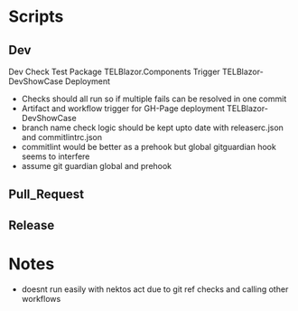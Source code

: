 # Scripts

## Dev
Dev Check Test Package TELBlazor.Components Trigger TELBlazor-DevShowCase Deployment

- Checks should all run so if multiple fails can be resolved in one commit
- Artifact and workflow trigger for GH-Page deployment TELBlazor-DevShowCase
- branch name check logic should be kept upto date with releaserc.json and commitlintrc.json
- commitlint would be better as a prehook but global gitguardian hook seems to interfere
- assume git guardian global and prehook

## Pull_Request

 
## Release

# Notes
- doesnt run easily with nektos act due to git ref checks and calling other workflows